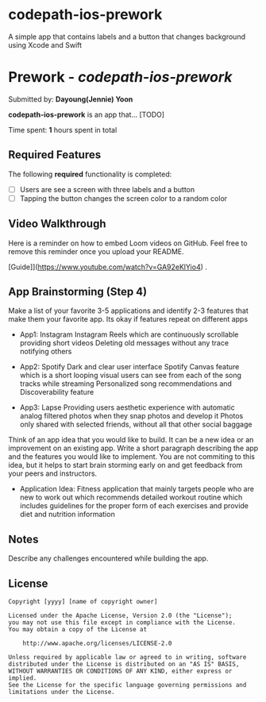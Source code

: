 # codepath-ios-prework
A simple app that contains labels and a button that changes background using Xcode and Swift

# Prework - *codepath-ios-prework*

Submitted by: **Dayoung(Jennie) Yoon**

**codepath-ios-prework** is an app that... [TODO] 

Time spent: **1** hours spent in total

## Required Features

The following **required** functionality is completed:

- [ ] Users are see a screen with three labels and a button
- [ ] Tapping the button changes the screen color to a random color
 
## Video Walkthrough

Here is a reminder on how to embed Loom videos on GitHub. Feel free to remove this reminder once you upload your README. 

[Guide]](https://www.youtube.com/watch?v=GA92eKlYio4) .

## App Brainstorming (Step 4)

Make a list of your favorite 3-5 applications and identify 2-3 features that make them your favorite app. Its okay if features repeat on different apps
- App1: Instagram
  Instagram Reels which are continuously scrollable providing short videos
  Deleting old messages without any trace notifying others
  
- App2: Spotify
  Dark and clear user interface
  Spotify Canvas feature which is a short looping visual users can see from each of the song tracks while streaming
  Personalized song recommendations and Discoverability feature
  
- App3: Lapse
  Providing users aesthetic experience with automatic analog filtered photos when they snap photos and develop it
  Photos only shared with selected friends, without all that other social baggage
  
  
Think of an app idea that you would like to build. It can be a new idea or an improvement on an existing app. Write a short paragraph describing the app and the features you would like to implement. You are not commiting to this idea, but it helps to start brain storming early on and get feedback from your peers and instructors.

- Application Idea: Fitness application that mainly targets people who are new to work out which recommends detailed workout routine which includes guidelines for the proper form of each exercises and provide diet and nutrition information

## Notes

Describe any challenges encountered while building the app.

## License

    Copyright [yyyy] [name of copyright owner]

    Licensed under the Apache License, Version 2.0 (the "License");
    you may not use this file except in compliance with the License.
    You may obtain a copy of the License at

        http://www.apache.org/licenses/LICENSE-2.0

    Unless required by applicable law or agreed to in writing, software
    distributed under the License is distributed on an "AS IS" BASIS,
    WITHOUT WARRANTIES OR CONDITIONS OF ANY KIND, either express or implied.
    See the License for the specific language governing permissions and
    limitations under the License.
